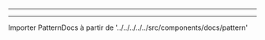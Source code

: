 - - -
- - -

Importer PatternDocs à partir de '../../../../../src/components/docs/pattern'

<PatternDocs pattern='brian' />
